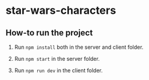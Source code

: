 # star-wars-characters
## How-to run the project
1. Run `npm install` both in the server and client folder.

2. Run `npm start` in the server folder.

3. Run `npm run dev`  in the client folder.
